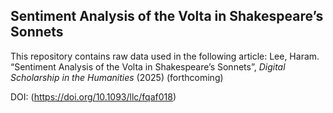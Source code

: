 <!--Sentiment Analysis of the Volta in Shakespeare’s Sonnets-->
## Sentiment Analysis of the Volta in Shakespeare’s Sonnets

This repository contains raw data used in the following article: Lee, Haram. “Sentiment Analysis of the Volta in Shakespeare’s Sonnets”, _Digital Scholarship in the Humanities_ (2025) (forthcoming)

DOI: (https://doi.org/10.1093/llc/fqaf018)
